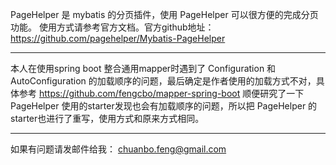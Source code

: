 PageHelper 是 mybatis 的分页插件，使用 PageHelper 可以很方便的完成分页功能。
使用方式请参考官方文档。官方github地址：https://github.com/pagehelper/Mybatis-PageHelper

***

本人在使用spring boot 整合通用mapper时遇到了 Configuration 和 AutoConfiguration 的加载顺序的问题，最后确定是作者使用的加载方式不对，具体参考 https://github.com/fengcbo/mapper-spring-boot
顺便研究了一下 PageHelper 使用的starter发现也会有加载顺序的问题，所以把 PageHelper 的starter也进行了重写，使用方式和原来方式相同。
***
如果有问题请发邮件给我： chuanbo.feng@gmail.com